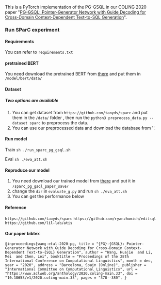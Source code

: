 This is a PyTorch implementation of the PG-GSQL in our COLING 2020 paper "[PG-GSQL: Pointer-Generator Network with Guide Decoding for Cross-Domain Context-Dependent Text-to-SQL Generation](https://www.aclweb.org/anthology/2020.coling-main.33/)".



### Run SParC experiment

####  Requirements
You can refer to `requirements.txt` 

#### pretrained BERT
You need download the pretrained BERT from [there](https://www.aclweb.org/anthology/2020.coling-main.33/) and put them in `/model/bert/data/`

####  Dataset
##### Two options are available
1) You can get dataset from  `https://github.com/taoyds/sparc` and put them in the `/data/` folder
, then run the `python3 preprocess_data.py --dataset sparc` to preprocess the data.
2) You can use our preprocessed data and  download the database from ''.
#### Run model
Train `sh ./run_sparc_pg_gsql.sh`

Eval `sh ./eva_att.sh`

#### Reproduce our model 

1) You need download our trained model from [there](https://www.aclweb.org/anthology/2020.coling-main.33/) and put it in `/sparc_pg_gsql_paper_save/`
2) change the `dir` in `evaluate_g.py` and run `sh ./eva_att.sh`
3) You can get the performance below

#### Reference

`https://github.com/taoyds/sparc`
`https://github.com/ryanzhumich/editsql`
`https://github.com/lil-lab/atis`

#### Our paper bibtex

`@inproceedings{wang-etal-2020-pg,
    title = "{PG}-{GSQL}: Pointer-Generator Network with Guide Decoding for Cross-Domain Context-Dependent Text-to-{SQL} Generation",
    author = "Wang, Huajie  and
      Li, Mei  and
      Chen, Lei",
    booktitle = "Proceedings of the 28th International Conference on Computational Linguistics",
    month = dec,
    year = "2020",
    address = "Barcelona, Spain (Online)",
    publisher = "International Committee on Computational Linguistics",
    url = "https://www.aclweb.org/anthology/2020.coling-main.33",
    doi = "10.18653/v1/2020.coling-main.33",
    pages = "370--380",
}`